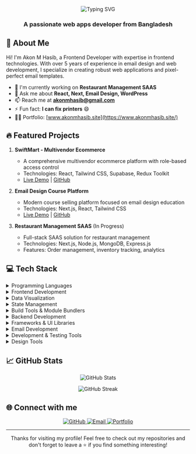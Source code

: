 <div align="center">
  <img src="https://readme-typing-svg.demolab.com?font=Fira+Code&weight=600&size=28&duration=4000&pause=1000&color=539BF5&center=true&vCenter=true&random=false&width=435&lines=Hi+%F0%9F%91%8B%2C+I'm+Akon+M+Hasib;Frontend+Developer;Email+Design+Specialist" alt="Typing SVG" />
</div>

<h3 align="center">A passionate web apps developer from Bangladesh</h3>

## 🚀 About Me

Hi! I'm Akon M Hasib, a Frontend Developer with expertise in frontend technologies. With over 5 years of experience in email design and web development, I specialize in creating robust web applications and pixel-perfect email templates.

- 🔭 I'm currently working on **Restaurant Management SAAS**
- 💬 Ask me about **React, Next, Email Design, WordPress**
- 📫 Reach me at **akonmhasib@gmail.com**
- ⚡ Fun fact: **I can fix printers** 😄
- 👨‍💻 Portfolio: [www.akonmhasib.site](https://www.akonmhasib.site/)


## 🔥 Featured Projects

1. **SwiftMart - Multivendor Ecommerce**

   - A comprehensive multivendor ecommerce platform with role-based access control
   - Technologies: React, Tailwind CSS, Supabase, Redux Toolkit
   - [Live Demo](https://swiftmart-akon.vercel.app/) | [GitHub](https://github.com/HasibX2000/SwiftMart)

2. **Email Design Course Platform**

   - Modern course selling platform focused on email design education
   - Technologies: Next.js, React, Tailwind CSS
   - [Live Demo](https://emaildesigncourse.vercel.app/) | [GitHub](https://github.com/HasibX2000/next-emailcourse)

3. **Restaurant Management SAAS** (In Progress)
   - Full-stack SAAS solution for restaurant management
   - Technologies: Next.js, Node.js, MongoDB, Express.js
   - Features: Order management, inventory tracking, analytics

## 💻 Tech Stack

<details>
<summary>Programming Languages</summary>

![JavaScript](https://img.shields.io/badge/javascript-%23323330.svg?style=for-the-badge&logo=javascript&logoColor=%23F7DF1E)
![C++](https://img.shields.io/badge/c++-%2300599C.svg?style=for-the-badge&logo=c%2B%2B&logoColor=white)

</details>

<details>
<summary>Frontend Development</summary>

![React](https://img.shields.io/badge/react-%2320232a.svg?style=for-the-badge&logo=react&logoColor=%2361DAFB)
![Next JS](https://img.shields.io/badge/Next-black?style=for-the-badge&logo=next.js&logoColor=white)
![Framer Motion](https://img.shields.io/badge/Framer_Motion-black?style=for-the-badge&logo=framer&logoColor=blue)
![HTML5](https://img.shields.io/badge/html5-%23E34F26.svg?style=for-the-badge&logo=html5&logoColor=white)
![CSS3](https://img.shields.io/badge/css3-%231572B6.svg?style=for-the-badge&logo=css3&logoColor=white)
![SASS](https://img.shields.io/badge/SASS-hotpink.svg?style=for-the-badge&logo=SASS&logoColor=white)
![jQuery](https://img.shields.io/badge/jquery-%230769AD.svg?style=for-the-badge&logo=jquery&logoColor=white)

</details>

<details>
<summary>Data Visualization</summary>

![Chart.js](https://img.shields.io/badge/chart.js-F5788D.svg?style=for-the-badge&logo=chart.js&logoColor=white)
![D3.js](https://img.shields.io/badge/d3.js-F9A03C.svg?style=for-the-badge&logo=d3.js&logoColor=white)

</details>

<details>
<summary>State Management</summary>

![Redux](https://img.shields.io/badge/redux-%23593d88.svg?style=for-the-badge&logo=redux&logoColor=white)
![Redux Toolkit](https://img.shields.io/badge/Redux_Toolkit-%23593d88.svg?style=for-the-badge&logo=redux&logoColor=white)
![Zustand](https://img.shields.io/badge/zustand-%23593d88.svg?style=for-the-badge&logo=react&logoColor=white)
![Stateyze](https://img.shields.io/badge/Stateyze-black?style=for-the-badge&logo=react&logoColor=white)

</details>

<details>
<summary>Build Tools & Module Bundlers</summary>

![Vite](https://img.shields.io/badge/vite-%23646CFF.svg?style=for-the-badge&logo=vite&logoColor=white)

</details>



<details>
<summary>Backend Development</summary>


![Postgres](https://img.shields.io/badge/postgres-%23316192.svg?style=for-the-badge&logo=postgresql&logoColor=white)
![Firebase](https://img.shields.io/badge/firebase-%23039BE5.svg?style=for-the-badge&logo=firebase)
![Supabase](https://img.shields.io/badge/Supabase-3ECF8E?style=for-the-badge&logo=supabase&logoColor=white)

</details>

<details>
<summary>Frameworks & UI Libraries</summary>

![Bootstrap](https://img.shields.io/badge/bootstrap-%238511FA.svg?style=for-the-badge&logo=bootstrap&logoColor=white)
![TailwindCSS](https://img.shields.io/badge/tailwindcss-%2338B2AC.svg?style=for-the-badge&logo=tailwind-css&logoColor=white)
![Material UI](https://img.shields.io/badge/Material%20UI-%230081CB.svg?style=for-the-badge&logo=material-ui&logoColor=white)
![WordPress](https://img.shields.io/badge/WordPress-%23117AC9.svg?style=for-the-badge&logo=WordPress&logoColor=white)

</details>

<details>
<summary>Email Development</summary>

![MailChimp](https://img.shields.io/badge/MailChimp-FFE01B.svg?style=for-the-badge&logo=MailChimp&logoColor=black)
![Campaign Monitor](https://img.shields.io/badge/Campaign%20Monitor-157EFB.svg?style=for-the-badge&logo=Campaign-Monitor&logoColor=white)
![Constant Contact](https://img.shields.io/badge/Constant%20Contact-00B5E2.svg?style=for-the-badge&logo=Constant-Contact&logoColor=white)

</details>

<details>
<summary>Development & Testing Tools</summary>

![Visual Studio Code](https://img.shields.io/badge/VS%20Code-0078d7.svg?style=for-the-badge&logo=visual-studio-code&logoColor=white)
![Git](https://img.shields.io/badge/git-%23F05033.svg?style=for-the-badge&logo=git&logoColor=white)
![GitHub](https://img.shields.io/badge/github-%23121011.svg?style=for-the-badge&logo=github&logoColor=white)
![NPM](https://img.shields.io/badge/NPM-%23CB3837.svg?style=for-the-badge&logo=npm&logoColor=white)
![Yarn](https://img.shields.io/badge/yarn-%232C8EBB.svg?style=for-the-badge&logo=yarn&logoColor=white)
![Bun](https://img.shields.io/badge/Bun-%23000000.svg?style=for-the-badge&logo=bun&logoColor=white)
![Vercel](https://img.shields.io/badge/vercel-%23000000.svg?style=for-the-badge&logo=vercel&logoColor=white)
![Postman](https://img.shields.io/badge/Postman-FF6C37?style=for-the-badge&logo=postman&logoColor=white)

</details>

<details>
<summary>Design Tools</summary>

![Figma](https://img.shields.io/badge/figma-%23F24E1E.svg?style=for-the-badge&logo=figma&logoColor=white)
![Adobe XD](https://img.shields.io/badge/Adobe%20XD-470137?style=for-the-badge&logo=Adobe%20XD&logoColor=#FF61F6)
![Adobe Photoshop](https://img.shields.io/badge/adobe%20photoshop-%2331A8FF.svg?style=for-the-badge&logo=adobe%20photoshop&logoColor=white)
![Adobe Illustrator](https://img.shields.io/badge/adobe%20illustrator-%23FF9A00.svg?style=for-the-badge&logo=adobe%20illustrator&logoColor=white)
![Canva](https://img.shields.io/badge/Canva-%2300C4CC.svg?style=for-the-badge&logo=Canva&logoColor=white)

</details>

## 📈 GitHub Stats

<p align="center">
  <img src="https://github-readme-stats.vercel.app/api?username=hasibx2000&show_icons=true&theme=transparent" alt="GitHub Stats" />
</p>

<p align="center">
  <img src="https://github-readme-streak-stats.herokuapp.com/?user=hasibx2000&theme=transparent" alt="GitHub Streak" />
</p>

## 🌐 Connect with me

<p align="center">
  <a href="https://github.com/HasibX2000" target="_blank">
    <img src="https://img.shields.io/badge/github-%23121011.svg?style=for-the-badge&logo=github&logoColor=white" alt="GitHub" />
  </a>
  <a href="mailto:akonmhasib@gmail.com" target="_blank">
    <img src="https://img.shields.io/badge/Gmail-D14836?style=for-the-badge&logo=gmail&logoColor=white" alt="Email" />
  </a>
  <a href="https://www.akonmhasib.site/" target="_blank">
    <img src="https://img.shields.io/badge/Portfolio-%23000000.svg?style=for-the-badge&logo=firefox&logoColor=#FF7139" alt="Portfolio" />
  </a>
</p>

---

<p align="center">Thanks for visiting my profile! Feel free to check out my repositories and don't forget to leave a ⭐️ if you find something interesting!</p>
